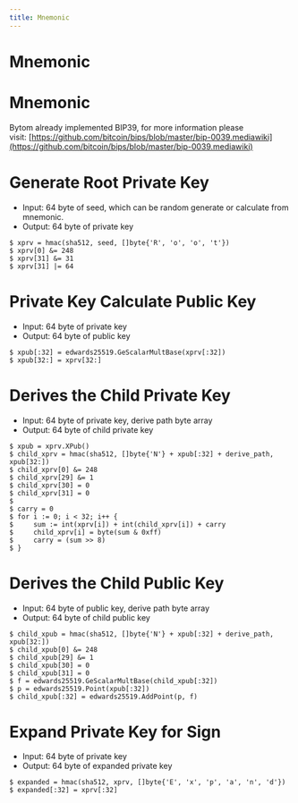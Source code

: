 ```yaml
---
title: Mnemonic
---
```


# Mnemonic

<a name="Mnemonic"></a>
# Mnemonic

Bytom already implemented BIP39, for more information please visit: [https://github.com/bitcoin/bips/blob/master/bip-0039.mediawiki](https://github.com/bitcoin/bips/blob/master/bip-0039.mediawiki)

<a name="0c7f9ded"></a>
# Generate Root Private Key

* Input: 64 byte of seed, which can be random generate or calculate from mnemonic.
* Output: 64 byte of private key

```
$ xprv = hmac(sha512, seed, []byte{'R', 'o', 'o', 't'})
$ xprv[0] &= 248
$ xprv[31] &= 31
$ xprv[31] |= 64
```

<a name="73898101"></a>
# Private Key Calculate Public Key

* Input: 64 byte of private key
* Output: 64 byte of public key

```
$ xpub[:32] = edwards25519.GeScalarMultBase(xprv[:32])
$ xpub[32:] = xprv[32:]
```

<a name="6639a89e"></a>
# Derives the Child Private Key

* Input: 64 byte of private key, derive path byte array
* Output: 64 byte of child private key

```
$ xpub = xprv.XPub()
$ child_xprv = hmac(sha512, []byte{'N'} + xpub[:32] + derive_path, xpub[32:])
$ child_xprv[0] &= 248
$ child_xprv[29] &= 1
$ child_xprv[30] = 0
$ child_xprv[31] = 0
$
$ carry = 0
$ for i := 0; i < 32; i++ {
$     sum := int(xprv[i]) + int(child_xprv[i]) + carry
$     child_xprv[i] = byte(sum & 0xff)
$     carry = (sum >> 8)
$ }
```

<a name="a46d9571"></a>
# Derives the Child Public Key

* Input: 64 byte of public key, derive path byte array
* Output: 64 byte of child public key

```
$ child_xpub = hmac(sha512, []byte{'N'} + xpub[:32] + derive_path, xpub[32:])
$ child_xpub[0] &= 248
$ child_xpub[29] &= 1
$ child_xpub[30] = 0
$ child_xpub[31] = 0
$ f = edwards25519.GeScalarMultBase(child_xpub[:32])
$ p = edwards25519.Point(xpub[:32])
$ child_xpub[:32] = edwards25519.AddPoint(p, f)
```

<a name="528449cb"></a>
# Expand Private Key for Sign

* Input: 64 byte of private key
* Output: 64 byte of expanded private key

```
$ expanded = hmac(sha512, xprv, []byte{'E', 'x', 'p', 'a', 'n', 'd'})
$ expanded[:32] = xprv[:32]
```

